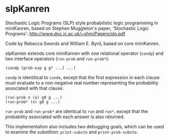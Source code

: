 slpKanren
=========

Stochastic Logic Programs (SLP) style probabilistic logic programming in miniKanren, based on Stephen Muggleton's paper, 'Stochastic Logic Programs': http://www.doc.ic.ac.uk/~shm/Papers/slp.pdf

Code by Rebecca Swords and William E. Byrd, based on core miniKanren.

slpKanren extends core miniKanren with one relational operator (```condp```) and two interface operators (```run-prob``` and ```run-prob*```):

```
(condp [prob-exp g g* ...] ...)
```

```condp``` is identitical to ```conde```, except that the first expression in each clause must evaluate to a non-negative real number representing the probability associated with that clause.

```
(run-prob n (x) g0 g ...)
(run-prob* (x) g0 g ...)
```

```run-prob``` and ```run-prob*``` are identical to ```run``` and ```run*```, except that the probability associated with each answer is also returned.

This implementation also includes two debugging goals, which can be used to examine the substition: ```print-substo``` and ```print-prob-substo```.
